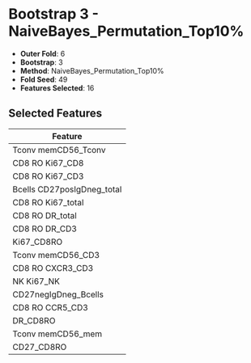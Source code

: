 # Bootstrap 3 - NaiveBayes_Permutation_Top10%

- **Outer Fold**: 6
- **Bootstrap**: 3
- **Method**: NaiveBayes_Permutation_Top10%
- **Fold Seed**: 49
- **Features Selected**: 16

## Selected Features

| Feature |
|---------|
| Tconv memCD56_Tconv |
| CD8 RO Ki67_CD8 |
| CD8  RO Ki67_CD3 |
| Bcells CD27posIgDneg_total |
| CD8 RO Ki67_total |
| CD8 RO DR_total |
| CD8 RO DR_CD3 |
| Ki67_CD8RO |
| Tconv memCD56_CD3 |
| CD8 RO CXCR3_CD3 |
| NK Ki67_NK |
| CD27negIgDneg_Bcells |
| CD8 RO CCR5_CD3 |
| DR_CD8RO |
| Tconv memCD56_mem |
| CD27_CD8RO |

